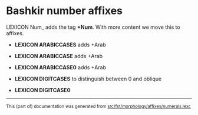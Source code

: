 

# Bashkir number affixes

LEXICON Num_ adds the tag **+Num**. With more content we move this to affixes.

* **LEXICON ARABICCASES**  adds +Arab

* **LEXICON ARABICCASE**  adds +Arab

* **LEXICON ARABICCASE0**  adds +Arab

* **LEXICON DIGITCASES**  to distinguish between 0 and oblique

* **LEXICON DIGITCASE0**

* * *

<small>This (part of) documentation was generated from [src/fst/morphology/affixes/numerals.lexc](https://github.com/giellalt/lang-bak/blob/main/src/fst/morphology/affixes/numerals.lexc)</small>
